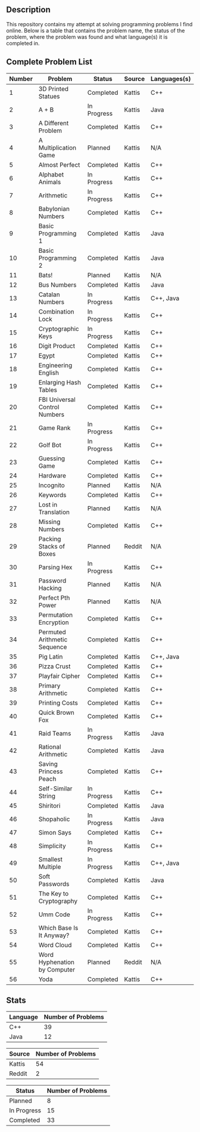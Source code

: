 ## Description
This repository contains my attempt at solving programming problems I find online. Below is a table that contains the problem name, the status of the problem, where the problem was found and what language(s) it is completed in.

## Complete Problem List
Number | Problem | Status | Source | Languages(s)
--- | ------------ | ------------ | ------------ | ------------
1 | 3D Printed Statues | Completed | Kattis | C++
2 | A + B | In Progress | Kattis | Java
3 | A Different Problem | Completed | Kattis | C++
4 | A Multiplication Game | Planned | Kattis | N/A
5 | Almost Perfect | Completed | Kattis | C++
6 | Alphabet Animals | In Progress | Kattis | C++
7 | Arithmetic | In Progress | Kattis | C++
8 | Babylonian Numbers | Completed | Kattis | C++
9 | Basic Programming 1 | Completed | Kattis | Java
10 | Basic Programming 2 | Completed | Kattis | Java
11 | Bats! | Planned | Kattis | N/A
12 | Bus Numbers | Completed | Kattis | Java
13 | Catalan Numbers | In Progress | Kattis | C++, Java
14 | Combination Lock | In Progress | Kattis | C++
15 | Cryptographic Keys | In Progress | Kattis | C++
16 | Digit Product | Completed | Kattis | C++
17 | Egypt | Completed | Kattis | C++
18 | Engineering English | Completed | Kattis | C++
19 | Enlarging Hash Tables | Completed | Kattis | C++
20 | FBI Universal Control Numbers | Completed | Kattis | C++
21 | Game Rank | In Progress | Kattis | C++
22 | Golf Bot | In Progress | Kattis | C++
23 | Guessing Game | Completed | Kattis | C++
24 | Hardware | Completed | Kattis | C++
25 | Incognito | Planned | Kattis | N/A
26 | Keywords | Completed | Kattis | C++
27 | Lost in Translation | Planned | Kattis | N/A
28 | Missing Numbers | Completed | Kattis | C++
29 | Packing Stacks of Boxes | Planned | Reddit | N/A
30 | Parsing Hex | In Progress | Kattis | C++
31 | Password Hacking | Planned | Kattis | N/A
32 | Perfect Pth Power | Planned | Kattis | N/A
33 | Permutation Encryption | Completed | Kattis | C++
34 | Permuted Arithmetic Sequence | Completed | Kattis | C++
35 | Pig Latin | Completed | Kattis | C++, Java
36 | Pizza Crust | Completed | Kattis | C++
37 | Playfair Cipher | Completed | Kattis | C++
38 | Primary Arithmetic | Completed | Kattis | C++
39 | Printing Costs | Completed | Kattis | C++
40 | Quick Brown Fox | Completed | Kattis | C++
41 | Raid Teams | In Progress | Kattis | Java
42 | Rational Arithmetic | Completed | Kattis | Java
43 | Saving Princess Peach | Completed | Kattis | C++
44 | Self-Similar String | In Progress | Kattis | C++
45 | Shiritori | Completed | Kattis | Java
46 | Shopaholic | In Progress | Kattis | Java
47 | Simon Says | Completed | Kattis | C++
48 | Simplicity | In Progress | Kattis | C++
49 | Smallest Multiple | In Progress | Kattis | C++, Java
50 | Soft Passwords | Completed | Kattis | Java
51 | The Key to Cryptography | Completed | Kattis | C++
52 | Umm Code | In Progress | Kattis | C++
53 | Which Base Is It Anyway? | Completed | Kattis | C++
54 | Word Cloud | Completed | Kattis | C++
55 | Word Hyphenation by Computer | Planned | Reddit | N/A
56 | Yoda | Completed | Kattis | C++

## Stats
Language | Number of Problems
--- | ---
C++ | 39
Java | 12

Source | Number of Problems
--- | ---
Kattis | 54
Reddit | 2

Status | Number of Problems
--- | ---
Planned | 8
In Progress | 15
Completed | 33
